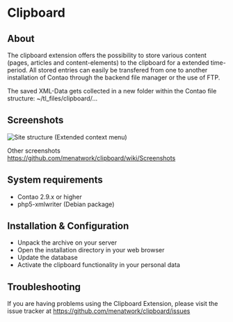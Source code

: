 Clipboard
======================

About
-----

The clipboard extension offers the possibility to store various content (pages, articles and content-elements) to the clipboard for a extended time-period. All stored entries can easily be transfered from one to another installation of Contao through the backend file manager or the use of FTP. 

The saved XML-Data gets collected in a new folder within the Contao file structure: ~/tl_files/clipboard/...


Screenshots
-----------

![Site structure (Extended context menu)](http://img7.imagebanana.com/img/jryp1k9p/tl_pageextendedcontext.jpg)

Other screenshots
https://github.com/menatwork/clipboard/wiki/Screenshots


System requirements
-------------------

* Contao 2.9.x or higher
* php5-xmlwriter (Debian package)


Installation & Configuration
----------------------------

* Unpack the archive on your server
* Open the installation directory in your web browser
* Update the database
* Activate the clipboard functionality in your personal data


Troubleshooting
---------------

If you are having problems using the Clipboard Extension, please visit the issue tracker at https://github.com/menatwork/clipboard/issues